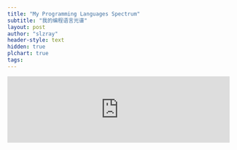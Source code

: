 ```yaml
---
title: "My Programming Languages Spectrum"
subtitle: "我的编程语言光谱"
layout: post
author: "slzray"
header-style: text
hidden: true
plchart: true
tags:
---
```


<iframe 
  id="chart"
  src="https://huangxuan.me/PL-chart/"
  frameborder="0" 
  scrolling="no" 
  style="width: 100%">
</iframe>
